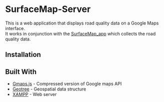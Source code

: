 # SurfaceMap-Server
This is a web application that displays road quality data on a Google Maps interface.<br />
It works in conjunction with the [SurfaceMap_app](https://github.com/KBoohene/SurfaceMap_app) 
which collects the road quality data.

## Installation

## Built With

* [Gmaps.js](https://hpneo.github.io/gmaps/) - Compressed version of Google maps API
* [Geotree](https://github.com/salsita/geo-tree) - Geospatial data structure
* [XAMPP](https://www.apachefriends.org/index.html) - Web server
